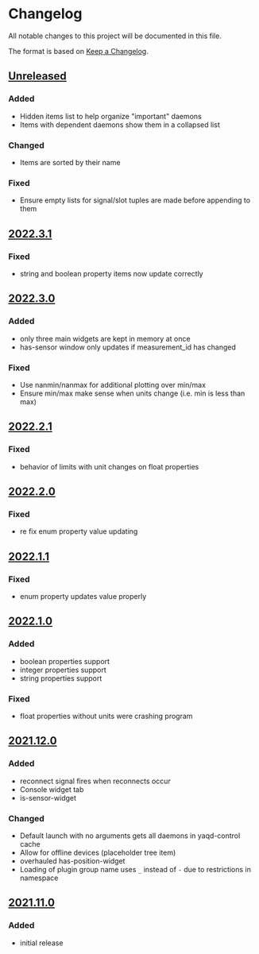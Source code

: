 # Changelog
All notable changes to this project will be documented in this file.

The format is based on [Keep a Changelog](https://keepachangelog.com/).

## [Unreleased]

### Added
- Hidden items list to help organize "important" daemons
- Items with dependent daemons show them in a collapsed list

### Changed
- Items are sorted by their name

### Fixed
- Ensure empty lists for signal/slot tuples are made before appending to them

## [2022.3.1]

### Fixed
- string and boolean property items now update correctly

## [2022.3.0]

### Added
- only three main widgets are kept in memory at once
- has-sensor window only updates if measurement_id has changed

### Fixed
- Use nanmin/nanmax for additional plotting over min/max
- Ensure min/max make sense when units change (i.e. min is less than max)

## [2022.2.1]

### Fixed
- behavior of limits with unit changes on float properties

## [2022.2.0]

### Fixed
- re fix enum property value updating

## [2022.1.1]

### Fixed
- enum property updates value properly

## [2022.1.0]

### Added
- boolean properties support
- integer properties support
- string properties support

### Fixed
- float properties without units were crashing program

## [2021.12.0]

### Added
- reconnect signal fires when reconnects occur
- Console widget tab
- is-sensor-widget

### Changed
- Default launch with no arguments gets all daemons in yaqd-control cache
- Allow for offline devices (placeholder tree item)
- overhauled has-position-widget
- Loading of plugin group name uses `_` instead of `-` due to restrictions in namespace

## [2021.11.0]

### Added
- initial release


[Unreleased]: https://gitlab.com/yaq/yaqc-qtpy/-/compare/v2022.3.1...main
[2022.3.1]: https://gitlab.com/yaq/yaqc-qtpy/-/compare/v2022.3.0...v2022.3.1
[2022.3.0]: https://gitlab.com/yaq/yaqc-qtpy/-/compare/v2022.2.1...v2022.3.0
[2022.2.1]: https://gitlab.com/yaq/yaqc-qtpy/-/compare/v2022.2.0...v2022.2.1
[2022.2.0]: https://gitlab.com/yaq/yaqc-qtpy/-/compare/v2022.1.1...v2022.2.0
[2022.1.1]: https://gitlab.com/yaq/yaqc-qtpy/-/compare/v2022.1.0...v2022.1.1
[2022.1.0]: https://gitlab.com/yaq/yaqc-qtpy/-/compare/v2021.12.0...v2022.1.0
[2021.12.0]: https://gitlab.com/yaq/yaqc-qtpy/-/compare/v2021.11.0...v2021.12.0
[2021.11.0]: https://gitlab.com/yaq/yaqc-qtpy/-/tags/v2021.11.0
